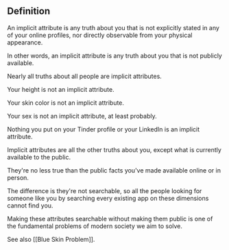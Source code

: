 ## Definition

An implicit attribute is any truth about you that is not explicitly stated in any of your online profiles, nor directly observable from your physical appearance.

In other words, an implicit attribute is any truth about you that is not publicly available.

Nearly all truths about all people are implicit attributes.

Your height is not an implicit attribute.

Your skin color is not an implicit attribute.

Your sex is not an implicit attribute, at least probably.

Nothing you put on your Tinder profile or your LinkedIn is an implicit attribute.

Implicit attributes are all the other truths about you, except what is currently available to the public.

They're no less true than the public facts you've made available online or in person.

The difference is they're not searchable, so all the people looking for someone like you by searching every existing app on these dimensions cannot find you.

Making these attributes searchable without making them public is one of the fundamental problems of modern society we aim to solve.

See also [[Blue Skin Problem]].